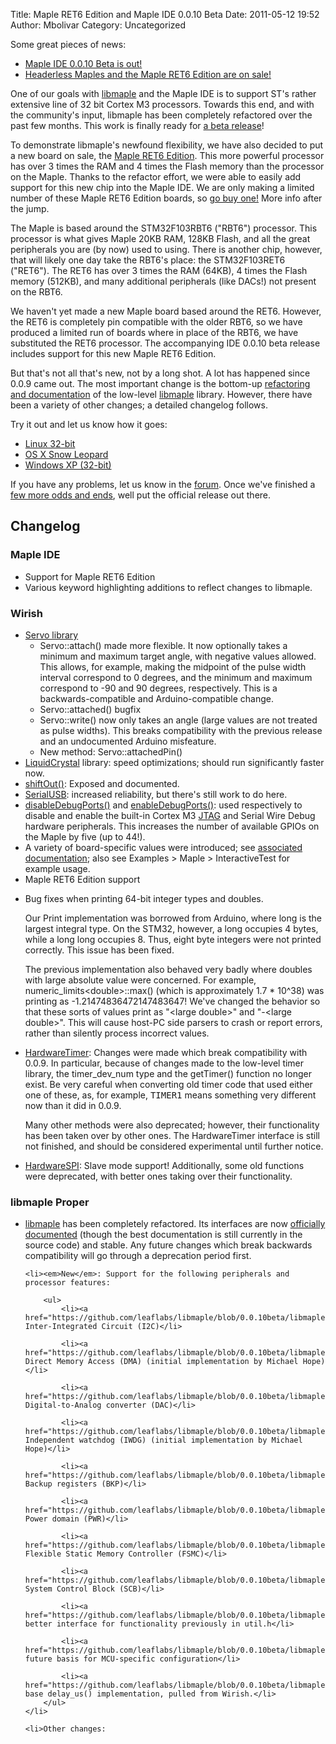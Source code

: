 Title: Maple RET6 Edition and Maple IDE 0.0.10 Beta
Date: 2011-05-12 19:52
Author: Mbolivar
Category: Uncategorized

Some great pieces of news:
<ul>
<li><a href="http://static.leaflabs.com/pub/leaflabs/maple-docs/0.0.10beta/maple-ide-install.html">Maple IDE 0.0.10 Beta is out!</a></li>
<li><a href="/store">Headerless Maples and the Maple RET6 Edition are on sale!</a></li>
</ul>

One of our goals with <a href="http://static.leaflabs.com/pub/leaflabs/maple-docs/0.0.10beta/libmaple.html">libmaple</a> and the Maple IDE is to support ST's rather extensive line of 32 bit Cortex M3 processors. Towards this end, and with the community's input, libmaple has been completely refactored over the past few months. This work is finally ready for <a href="http://static.leaflabs.com/pub/leaflabs/maple-docs/0.0.10beta/maple-ide-install.html">a beta release</a>!

To demonstrate libmaple's newfound flexibility, we have also decided to put a new board on sale, the <a href="http://leaflabs.com/devices/">Maple RET6 Edition</a>. This more powerful processor has over 3 times the RAM and 4 times the Flash memory than the processor on the Maple. Thanks to the refactor effort, we were able to easily add support for this new chip into the Maple IDE. We are only making a limited number of these Maple RET6 Edition boards, so <a href="http://leaflabs.com/store">go buy one!</a> More info after the jump.
<!--more-->

The Maple is based around the STM32F103RBT6 ("RBT6") processor. This processor is what gives Maple 20KB RAM, 128KB Flash, and all the great peripherals you are (by now) used to using. There is another chip, however, that will likely one day take the RBT6's place: the STM32F103RET6 ("RET6"). The RET6 has over 3 times the RAM (64KB), 4 times the Flash memory (512KB), and many additional peripherals (like DACs!) not present on the RBT6. 

We haven't yet made a new Maple board based around the RET6.  However, the RET6 is completely pin compatible with the older RBT6, so we have produced a limited run of boards where in place of the RBT6, we have substituted the RET6 processor.  The accompanying IDE 0.0.10 beta release includes support for this new Maple RET6 Edition.

But that's not all that's new, not by a long shot.  A lot has happened since 0.0.9 came out.  The most important change is the bottom-up <a href='http://static.leaflabs.com/pub/leaflabs/maple-docs/0.0.10beta/libmaple.html'>refactoring and documentation</a> of the low-level <a href='https://github.com/leaflabs/libmaple/'>libmaple</a> library.  However, there have been a variety of other changes; a detailed changelog follows.

Try it out and let us know how it goes:

<ul>
<li><a href="http://static.leaflabs.com/pub/leaflabs/maple-ide/maple-ide-0.0.10beta-linux32.tgz">Linux 32-bit</a></li>
<li><a href="http://static.leaflabs.com/pub/leaflabs/maple-ide/maple-ide-0.0.10beta-macosx-10_6.dmg">OS X Snow Leopard</a></li>
<li><a href="http://static.leaflabs.com/pub/leaflabs/maple-ide/maple-ide-0.0.10beta-windowsxp32.zip">Windows XP (32-bit)</a></li>
</ul>

If you have any problems, let us know in the <a href="http://forums.leaflabs.com">forum</a>.  Once we've finished a <a href="http://wiki.leaflabs.com/index.php?title=Blocking_Changes">few more odds and ends</a>, well put the official release out there.

<h2>Changelog</h2>

<h3>Maple IDE</h3>
<ul>
<li>Support for Maple RET6 Edition</li>
<li>Various keyword highlighting additions to reflect changes to libmaple.</li>
</ul>

<h3>Wirish</h3>

<ul>
<li><a href="http://static.leaflabs.com/pub/leaflabs/maple-docs/0.0.10beta/libs/servo.html">Servo library</a>
<ul>
<li>Servo::attach() made more flexible.  It now optionally takes a minimum and maximum target angle, with negative values allowed.  This allows, for example, making the midpoint of the pulse width interval correspond to 0 degrees, and the minimum and maximum correspond to -90 and 90 degrees, respectively.  This is a backwards-compatible and Arduino-compatible change.</li>
<li>Servo::attached() bugfix</li>
<li>Servo::write() now only takes an angle (large values are not treated as pulse widths).  This breaks compatibility with the previous release and an undocumented Arduino misfeature.</li>
<li>New method: Servo::attachedPin()</li>
</ul>
</li>
<li><a href="http://static.leaflabs.com/pub/leaflabs/maple-docs/0.0.10beta/libraries.html#id2">LiquidCrystal</a> library: speed optimizations; should run significantly faster now.
</li>
<li><a href="http://static.leaflabs.com/pub/leaflabs/maple-docs/0.0.10beta/lang/api/shiftout.html">shiftOut()</a>: Exposed and documented.
</li>
<li><a href="http://static.leaflabs.com/pub/leaflabs/maple-docs/0.0.10beta/lang/api/serialusb.html">SerialUSB</a>: increased reliability, but there's still work to do here.
</li>
<li><a href="http://static.leaflabs.com/pub/leaflabs/maple-docs/0.0.10beta/lang/api/disabledebugports.html">disableDebugPorts()</a> and <a href="http://static.leaflabs.com/pub/leaflabs/maple-docs/0.0.10beta/lang/api/enabledebugports.html">enableDebugPorts()</a>: used respectively to disable and enable the built-in Cortex M3 <a href="http://static.leaflabs.com/pub/leaflabs/maple-docs/0.0.10beta/jtag.html">JTAG</a> and Serial Wire Debug hardware peripherals.  This increases the number of available GPIOs on the Maple by five (up to 44!).
</li>
<li>A variety of board-specific values were introduced; see <a href="http://static.leaflabs.com/pub/leaflabs/maple-docs/0.0.10beta/lang/api/board-values.html">associated documentation</a>; also see Examples > Maple > InteractiveTest for example usage.
</li>
<li>Maple RET6 Edition support</li>
<li><p>Bug fixes when printing 64-bit integer types and doubles.</p>
        <p>Our Print implementation was borrowed from Arduino, where long is the largest integral type.  On the STM32, however, a long occupies 4 bytes, while a long long occupies 8.  Thus, eight byte integers were not printed correctly.  This issue has been fixed.</p>
        <p>The previous implementation also behaved very badly where doubles with large absolute value were concerned.  For example, numeric_limits&lt;double&gt;::max() (which is approximately 1.7 * 10^38) was printing as -1.21474836472147483647!  We've changed the behavior so that these sorts of values print as "&lt;large double&gt;" and "-&lt;large double&gt;".  This will cause host-PC side parsers to crash or report errors, rather than silently process incorrect values.</p>
    </li>
    <li><p><a href="http://static.leaflabs.com/pub/leaflabs/maple-docs/0.0.10beta/lang/api/hardwaretimer.html">HardwareTimer</a>: Changes were made which break compatibility with 0.0.9.  In particular, because of changes made to the low-level timer library, the timer_dev_num type and the getTimer() function no longer exist.  Be very careful when converting old timer code that used either one of these, as, for example, <tt>TIMER1</tt> means something very different now than it did in 0.0.9.</p>
        <p>Many other methods were also deprecated; however, their functionality has been taken over by other ones.  The HardwareTimer interface is still not finished, and should be considered experimental until further notice.</p>
    </li>
    <li><a href="http://static.leaflabs.com/pub/leaflabs/maple-docs/0.0.10beta/lang/api/hardwarespi.html#lang-hardwarespi">HardwareSPI</a>: Slave mode support!  Additionally, some old functions were deprecated, with better ones taking over their functionality.
    </li>
</ul>

<h3>libmaple Proper</h3>

<ul>
    <li><a href="https://github.com/leaflabs/libmaple">libmaple</a> has been completely refactored.  Its interfaces are now <a href="http://static.leaflabs.com/pub/leaflabs/maple-docs/0.0.10beta/libmaple/apis.html">officially documented</a> (though the best documentation is still currently in the source code) and stable.  Any future changes which break backwards compatibility will go through a deprecation period first.
    </li>

    <li><em>New</em>: Support for the following peripherals and processor features:

        <ul>
            <li><a href="https://github.com/leaflabs/libmaple/blob/0.0.10beta/libmaple/i2c.h">i2c.h</a> Inter-Integrated Circuit (I2C)</li>

            <li><a href="https://github.com/leaflabs/libmaple/blob/0.0.10beta/libmaple/dma.h">dma.h</a> Direct Memory Access (DMA) (initial implementation by Michael Hope)</li>

            <li><a href="https://github.com/leaflabs/libmaple/blob/0.0.10beta/libmaple/dac.h">dac.h</a> Digital-to-Analog converter (DAC)</li>

            <li><a href="https://github.com/leaflabs/libmaple/blob/0.0.10beta/libmaple/iwdg.h">iwdg.h</a> Independent watchdog (IWDG) (initial implementation by Michael Hope)</li>

            <li><a href="https://github.com/leaflabs/libmaple/blob/0.0.10beta/libmaple/bkp.h">bkp.h</a> Backup registers (BKP)</li>

            <li><a href="https://github.com/leaflabs/libmaple/blob/0.0.10beta/libmaple/pwr.h">pwr.h</a> Power domain (PWR)</li>

            <li><a href="https://github.com/leaflabs/libmaple/blob/0.0.10beta/libmaple/fsmc.h">fsmc.h</a> Flexible Static Memory Controller (FSMC)</li>

            <li><a href="https://github.com/leaflabs/libmaple/blob/0.0.10beta/libmaple/scb.h">scb.h</a> System Control Block (SCB)</li>

            <li><a href="https://github.com/leaflabs/libmaple/blob/0.0.10beta/libmaple/bitband.h">bitband.h</a> better interface for functionality previously in util.h</li>

            <li><a href="https://github.com/leaflabs/libmaple/blob/0.0.10beta/libmaple/stm32.h">stm32.h</a> future basis for MCU-specific configuration</li>

            <li><a href="https://github.com/leaflabs/libmaple/blob/0.0.10beta/libmaple/delay.h">delay.h</a> base delay_us() implementation, pulled from Wirish.</li>
        </ul>
    </li>

    <li>Other changes:
